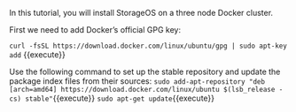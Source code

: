 In this tutorial, you will install StorageOS on a three node Docker cluster.

First we need to add Docker’s official GPG key:

`curl -fsSL https://download.docker.com/linux/ubuntu/gpg | sudo apt-key add` {{execute}}

Use the following command to set up the stable repository and update the package index files from their sources:
`sudo add-apt-repository "deb [arch=amd64] https://download.docker.com/linux/ubuntu $(lsb_release -cs) stable"`{{execute}}
`sudo apt-get update`{{execute}}

